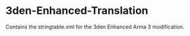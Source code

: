 # 3den-Enhanced-Translation
Contains the stringtable.xml for the 3den Enhanced Arma 3 modification.
